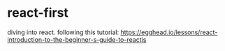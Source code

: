 # react-first

diving into react.
following this tutorial:
https://egghead.io/lessons/react-introduction-to-the-beginner-s-guide-to-reactjs
